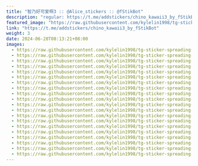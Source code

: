 ```yaml
---
title: "智乃好可爱啊3 :: @Alice_stickers :: @fStikBot"
description: "regular: https://t.me/addstickers/chino_kawaii3_by_fStikBot"
featured_image: "https://raw.githubusercontent.com/kylelin1998/tg-sticker-spreading-worldwide-images/main/img/afe5ea51-bf09-4c83-a014-e7c234e584a2.jpg"
link: "https://t.me/addstickers/chino_kawaii3_by_fStikBot"
weight: 3
date: 2024-06-28T08:13:21+08:00
images:
  - https://raw.githubusercontent.com/kylelin1998/tg-sticker-spreading-worldwide-images/main/img/afe5ea51-bf09-4c83-a014-e7c234e584a2.jpg
  - https://raw.githubusercontent.com/kylelin1998/tg-sticker-spreading-worldwide-images/main/img/907e2cc2-7177-46fd-abf5-f3e177c68089.jpg
  - https://raw.githubusercontent.com/kylelin1998/tg-sticker-spreading-worldwide-images/main/img/b2f9f63b-534a-46f6-90e2-92b7aafed8d0.jpg
  - https://raw.githubusercontent.com/kylelin1998/tg-sticker-spreading-worldwide-images/main/img/3f006555-4aeb-486c-8591-76c2970e7cf1.jpg
  - https://raw.githubusercontent.com/kylelin1998/tg-sticker-spreading-worldwide-images/main/img/8046fc0f-5554-4b3d-b2c6-84fd44a570aa.jpg
  - https://raw.githubusercontent.com/kylelin1998/tg-sticker-spreading-worldwide-images/main/img/cb65688a-83eb-4ae7-bb4c-fc63fe5b2415.jpg
  - https://raw.githubusercontent.com/kylelin1998/tg-sticker-spreading-worldwide-images/main/img/d278fc60-325d-4e77-8f76-4932d85bb46d.jpg
  - https://raw.githubusercontent.com/kylelin1998/tg-sticker-spreading-worldwide-images/main/img/7e8439c7-6b5c-4cbe-80c5-4362133c7941.jpg
  - https://raw.githubusercontent.com/kylelin1998/tg-sticker-spreading-worldwide-images/main/img/f220a898-a908-426a-aaa5-aa02156fb862.jpg
  - https://raw.githubusercontent.com/kylelin1998/tg-sticker-spreading-worldwide-images/main/img/a8bc333c-3542-4048-8cb8-8fd6f97e066c.jpg
  - https://raw.githubusercontent.com/kylelin1998/tg-sticker-spreading-worldwide-images/main/img/c05db44b-9b11-4d62-aad3-ad6618e63010.jpg
  - https://raw.githubusercontent.com/kylelin1998/tg-sticker-spreading-worldwide-images/main/img/ac37afd6-131e-4d24-a452-69c01135c0ac.jpg
  - https://raw.githubusercontent.com/kylelin1998/tg-sticker-spreading-worldwide-images/main/img/7fdbe85d-c564-49e8-bb01-e474d33628d8.jpg
  - https://raw.githubusercontent.com/kylelin1998/tg-sticker-spreading-worldwide-images/main/img/f71fa886-008b-47cb-bed3-065772dc7a48.jpg
  - https://raw.githubusercontent.com/kylelin1998/tg-sticker-spreading-worldwide-images/main/img/f95a554d-c8b2-4223-a707-60b7ad3b34f4.jpg
  - https://raw.githubusercontent.com/kylelin1998/tg-sticker-spreading-worldwide-images/main/img/439d3034-24eb-4ebd-b1e4-303e462a9d37.jpg
  - https://raw.githubusercontent.com/kylelin1998/tg-sticker-spreading-worldwide-images/main/img/a1ede9a3-df0e-4a4a-a7f5-eb71d7a83da0.jpg
  - https://raw.githubusercontent.com/kylelin1998/tg-sticker-spreading-worldwide-images/main/img/9a3189af-4ebe-4e73-9f82-e92a39056ff2.jpg
  - https://raw.githubusercontent.com/kylelin1998/tg-sticker-spreading-worldwide-images/main/img/a51d2aba-839b-4c41-b741-554d8a14f2e9.jpg
  - https://raw.githubusercontent.com/kylelin1998/tg-sticker-spreading-worldwide-images/main/img/bbd082aa-807e-45c9-a9c3-b8b57a3a3076.jpg
---
```

